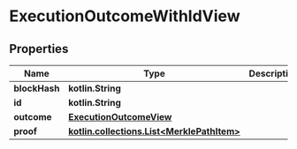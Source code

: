 
# ExecutionOutcomeWithIdView

## Properties
| Name | Type | Description | Notes |
| ------------ | ------------- | ------------- | ------------- |
| **blockHash** | **kotlin.String** |  |  |
| **id** | **kotlin.String** |  |  |
| **outcome** | [**ExecutionOutcomeView**](ExecutionOutcomeView.md) |  |  |
| **proof** | [**kotlin.collections.List&lt;MerklePathItem&gt;**](MerklePathItem.md) |  |  |



